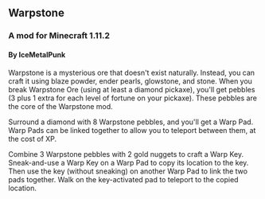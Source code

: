 ## Warpstone
### A mod for Minecraft 1.11.2
#### By IceMetalPunk

Warpstone is a mysterious ore that doesn't exist naturally. Instead, you can craft it using blaze powder, ender pearls, glowstone, and stone. When you break Warpstone Ore (using at least a diamond pickaxe), you'll get pebbles (3 plus 1 extra for each level of fortune on your pickaxe). These pebbles are the core of the Warpstone mod.

Surround a diamond with 8 Warpstone pebbles, and you'll get a Warp Pad. Warp Pads can be linked together to allow you to teleport between them, at the cost of XP.

Combine 3 Warpstone pebbles with 2 gold nuggets to craft a Warp Key. Sneak-and-use a Warp Key on a Warp Pad to copy its location to the key. Then use the key (without sneaking) on another Warp Pad to link the two pads together. Walk on the key-activated pad to teleport to the copied location.